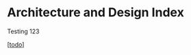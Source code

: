 # Architecture and Design Index

Testing 123

[[todo]]

[//begin]: # "Autogenerated link references for markdown compatibility"
[todo]: ../../../../../_site/todo "Todo"
[//end]: # "Autogenerated link references"